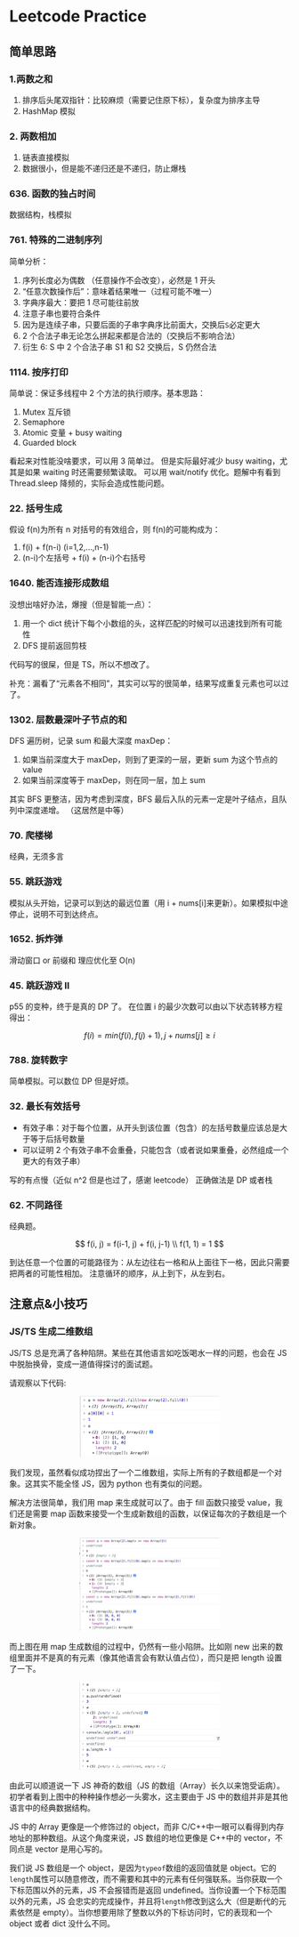 # Leetcode Practice

## 简单思路

### 1.两数之和

1. 排序后头尾双指针：比较麻烦（需要记住原下标），复杂度为排序主导
2. HashMap 模拟

### 2. 两数相加

1. 链表直接模拟
2. 数据很小，但是能不递归还是不递归，防止爆栈

### 636. 函数的独占时间

数据结构，栈模拟

### 761. 特殊的二进制序列

简单分析：

1. 序列长度必为偶数 （任意操作不会改变），必然是 1 开头
2. “任意次数操作后”：意味着结果唯一（过程可能不唯一）
3. 字典序最大：要把 1 尽可能往前放
4. 注意子串也要符合条件
5. 因为是连续子串，只要后面的子串字典序比前面大，交换后`S`必定更大
6. 2 个合法子串无论怎么拼起来都是合法的（交换后不影响合法）
7. 衍生 6: S 中 2 个合法子串 S1 和 S2 交换后，S 仍然合法

### 1114. 按序打印

简单说：保证多线程中 2 个方法的执行顺序。基本思路：

1. Mutex 互斥锁
2. Semaphore
3. Atomic 变量 + busy waiting
4. Guarded block

看起来对性能没啥要求，可以用 3 简单过。
但是实际最好减少 busy waiting，尤其是如果 waiting 时还需要频繁读取。
可以用 wait/notify 优化。题解中有看到 Thread.sleep 降频的，实际会造成性能问题。

### 22. 括号生成

假设 f(n)为所有 n 对括号的有效组合，则 f(n)的可能构成为：

1. f(i) + f(n-i) (i=1,2,...,n-1)
2. (n-i)个左括号 + f(i) + (n-i)个右括号

### 1640. 能否连接形成数组

没想出啥好办法，爆搜（但是智能一点）：

1. 用一个 dict 统计下每个小数组的头，这样匹配的时候可以迅速找到所有可能性
2. DFS 提前返回剪枝

代码写的很屎，但是 TS，所以不想改了。

补充：漏看了“元素各不相同”，其实可以写的很简单，结果写成重复元素也可以过了。

### 1302. 层数最深叶子节点的和

DFS 遍历树，记录 sum 和最大深度 maxDep：

1. 如果当前深度大于 maxDep，则到了更深的一层，更新 sum 为这个节点的 value
2. 如果当前深度等于 maxDep，则在同一层，加上 sum

其实 BFS 更整洁，因为考虑到深度，BFS 最后入队的元素一定是叶子结点，且队列中深度递增。
（这居然是中等）

### 70. 爬楼梯

经典，无须多言

### 55. 跳跃游戏

模拟从头开始，记录可以到达的最远位置（用 i + nums[i]来更新）。如果模拟中途停止，说明不可到达终点。

### 1652. 拆炸弹

滑动窗口 or 前缀和
理应优化至 O(n)

### 45. 跳跃游戏 II

p55 的变种，终于是真的 DP 了。
在位置 i 的最少次数可以由以下状态转移方程得出：

$$
f(i) = min(f(i), f(j) + 1), j + nums[j] \geq i
$$

### 788. 旋转数字

简单模拟。可以数位 DP 但是好烦。

### 32. 最长有效括号

- 有效子串：对于每个位置，从开头到该位置（包含）的左括号数量应该总是大于等于后括号数量
- 可以证明 2 个有效子串不会重叠，只能包含（或者说如果重叠，必然组成一个更大的有效子串）

写的有点慢（近似 n^2 但是也过了，感谢 leetcode）
正确做法是 DP 或者栈

### 62. 不同路径

经典题。

$$
f(i, j) = f(i-1, j) + f(i, j-1) \\
f(1, 1) = 1
$$

到达任意一个位置的可能路径为：从左边往右一格和从上面往下一格，因此只需要把两者的可能性相加。
注意循环的顺序，从上到下，从左到右。

## 注意点&小技巧

### JS/TS 生成二维数组

JS/TS 总是充满了各种陷阱。某些在其他语言如吃饭喝水一样的问题，也会在 JS 中脱胎换骨，变成一道值得探讨的面试题。

请观察以下代码:

<div align="center">
<img src="./img/js-dim-arr.png" width="50%" />
</div>

我们发现，虽然看似成功捏出了一个二维数组，实际上所有的子数组都是一个对象。这其实不能全怪 JS，因为 python 也有类似的问题。

解决方法很简单，我们用 map 来生成就可以了。由于 fill 函数只接受 value，我们还是需要 map 函数来接受一个生成新数组的函数，以保证每次的子数组是一个新对象。

<div align="center">
<img src="./img/js-dim-arr-correct.png" width="50%" />
</div>

而上图在用 map 生成数组的过程中，仍然有一些小陷阱。比如刚 new 出来的数组里面并不是真的有元素（像其他语言会有默认值占位），而只是把 length 设置了一下。

<div align="center">
<img src="./img/js-arr-len.png" width="50%" />
</div>

由此可以顺道说一下 JS 神奇的数组（JS 的数组（Array）长久以来饱受诟病）。初学者看到上图中的种种操作想必一头雾水，这主要由于 JS 中的数组并非是其他语言中的经典数据结构。

JS 中的 Array 更像是一个修饰过的 object，而非 C/C++中一眼可以看得到内存地址的那种数组。从这个角度来说，JS 数组的地位更像是 C++中的 vector，不同点是 vector 是用心写的。

我们说 JS 数组是一个 object，是因为`typeof`数组的返回值就是 object。它的`length`属性可以随意修改，而不需要和其中的元素有任何强联系。当你获取一个下标范围以外的元素，JS 不会报错而是返回 undefined。当你设置一个下标范围以外的元素，JS 会忠实的完成操作，并且将`length`修改到这么大（但是断代的元素依然是 empty）。当你想要用除了整数以外的下标访问时，它的表现和一个 object 或者 dict 没什么不同。
